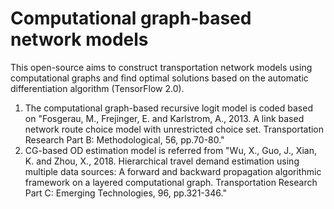 # Computational graph-based network models
This open-source aims to construct transportation network models using computational graphs and find optimal solutions based on the automatic differentiation algorithm (TensorFlow 2.0).

1) The computational graph-based recursive logit model is coded based on "Fosgerau, M., Frejinger, E. and Karlstrom, A., 2013. A link based network route choice model with unrestricted choice set. Transportation Research Part B: Methodological, 56, pp.70-80."
2) CG-based OD estimation model is referred from "Wu, X., Guo, J., Xian, K. and Zhou, X., 2018. Hierarchical travel demand estimation using multiple data sources: A forward and backward propagation algorithmic framework on a layered computational graph. Transportation Research Part C: Emerging Technologies, 96, pp.321-346."

